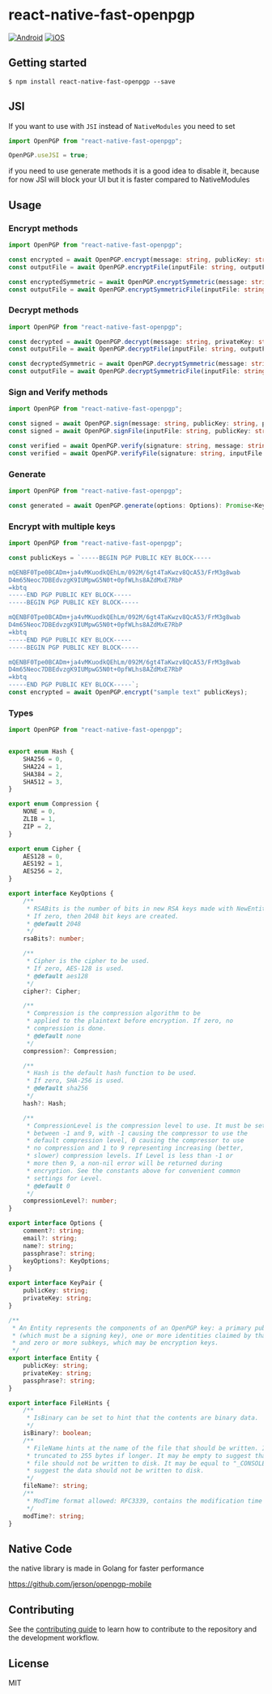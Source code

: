 # react-native-fast-openpgp

[![Android](https://github.com/jerson/react-native-fast-openpgp/actions/workflows/android.yml/badge.svg)](https://github.com/jerson/react-native-fast-openpgp/actions/workflows/android.yml)
[![iOS](https://github.com/jerson/react-native-fast-openpgp/actions/workflows/ios.yml/badge.svg)](https://github.com/jerson/react-native-fast-openpgp/actions/workflows/ios.yml)

## Getting started

`$ npm install react-native-fast-openpgp --save`

## JSI


If you want to use with `JSI` instead of `NativeModules` you need to set

```typescript
import OpenPGP from "react-native-fast-openpgp";

OpenPGP.useJSI = true;
```
if you need to use generate methods it is a good idea to disable it, because for now JSI will block your UI but it is faster compared to NativeModules


## Usage

### Encrypt methods
```typescript
import OpenPGP from "react-native-fast-openpgp";

const encrypted = await OpenPGP.encrypt(message: string, publicKey: string, signedEntity?: Entity, fileHints?: FileHints, options?: KeyOptions ): Promise<string>;
const outputFile = await OpenPGP.encryptFile(inputFile: string, outputFile: string, publicKey: string, signedEntity?: Entity, fileHints?: FileHints, options?: KeyOptions): Promise<number>;

const encryptedSymmetric = await OpenPGP.encryptSymmetric(message: string, passphrase: string, fileHints?: FileHints, options?: KeyOptions ): Promise<string>;
const outputFile = await OpenPGP.encryptSymmetricFile(inputFile: string, outputFile: string, passphrase: string, fileHints?: FileHints, options?: KeyOptions ): Promise<number> ;
```

### Decrypt methods
```typescript
import OpenPGP from "react-native-fast-openpgp";

const decrypted = await OpenPGP.decrypt(message: string, privateKey: string, passphrase: string, options?: KeyOptions ): Promise<string>;
const outputFile = await OpenPGP.decryptFile(inputFile: string, outputFile: string, privateKey: string, passphrase: string, options?: KeyOptions ): Promise<number>;

const decryptedSymmetric = await OpenPGP.decryptSymmetric(message: string, passphrase: string, options?: KeyOptions ): Promise<string>;
const outputFile = await OpenPGP.decryptSymmetricFile(inputFile: string, outputFile: string, passphrase: string, options?: KeyOptions ): Promise<number> ;
```

### Sign and Verify methods
```typescript
import OpenPGP from "react-native-fast-openpgp";

const signed = await OpenPGP.sign(message: string, publicKey: string, privateKey: string, passphrase: string, options?: KeyOptions ): Promise<string>;
const signed = await OpenPGP.signFile(inputFile: string, publicKey: string, privateKey: string, passphrase: string, options?: KeyOptions ): Promise<string>;

const verified = await OpenPGP.verify(signature: string, message: string, publicKey: string ): Promise<boolean>;
const verified = await OpenPGP.verifyFile(signature: string, inputFile: string,publicKey: string): Promise<boolean>;
```


### Generate
```typescript
import OpenPGP from "react-native-fast-openpgp";

const generated = await OpenPGP.generate(options: Options): Promise<KeyPair>;
```

### Encrypt with multiple keys

```typescript
import OpenPGP from "react-native-fast-openpgp";

const publicKeys = `-----BEGIN PGP PUBLIC KEY BLOCK-----

mQENBF0Tpe0BCADm+ja4vMKuodkQEhLm/092M/6gt4TaKwzv8QcA53/FrM3g8wab
D4m65Neoc7DBEdvzgK9IUMpwG5N0t+0pfWLhs8AZdMxE7RbP
=kbtq
-----END PGP PUBLIC KEY BLOCK-----
-----BEGIN PGP PUBLIC KEY BLOCK-----

mQENBF0Tpe0BCADm+ja4vMKuodkQEhLm/092M/6gt4TaKwzv8QcA53/FrM3g8wab
D4m65Neoc7DBEdvzgK9IUMpwG5N0t+0pfWLhs8AZdMxE7RbP
=kbtq
-----END PGP PUBLIC KEY BLOCK-----
-----BEGIN PGP PUBLIC KEY BLOCK-----

mQENBF0Tpe0BCADm+ja4vMKuodkQEhLm/092M/6gt4TaKwzv8QcA53/FrM3g8wab
D4m65Neoc7DBEdvzgK9IUMpwG5N0t+0pfWLhs8AZdMxE7RbP
=kbtq
-----END PGP PUBLIC KEY BLOCK-----`;
const encrypted = await OpenPGP.encrypt("sample text" publicKeys);
```

### Types
```typescript
import OpenPGP from "react-native-fast-openpgp";


export enum Hash {
    SHA256 = 0,
    SHA224 = 1,
    SHA384 = 2,
    SHA512 = 3,
}

export enum Compression {
    NONE = 0,
    ZLIB = 1,
    ZIP = 2,
}

export enum Cipher {
    AES128 = 0,
    AES192 = 1,
    AES256 = 2,
}

export interface KeyOptions {
    /**
     * RSABits is the number of bits in new RSA keys made with NewEntity.
     * If zero, then 2048 bit keys are created.
     * @default 2048
     */
    rsaBits?: number;

    /**
     * Cipher is the cipher to be used.
     * If zero, AES-128 is used.
     * @default aes128
     */
    cipher?: Cipher;

    /**
     * Compression is the compression algorithm to be
     * applied to the plaintext before encryption. If zero, no
     * compression is done.
     * @default none
     */
    compression?: Compression;

    /**
     * Hash is the default hash function to be used.
     * If zero, SHA-256 is used.
     * @default sha256
     */
    hash?: Hash;

    /**
     * CompressionLevel is the compression level to use. It must be set to
     * between -1 and 9, with -1 causing the compressor to use the
     * default compression level, 0 causing the compressor to use
     * no compression and 1 to 9 representing increasing (better,
     * slower) compression levels. If Level is less than -1 or
     * more then 9, a non-nil error will be returned during
     * encryption. See the constants above for convenient common
     * settings for Level.
     * @default 0
     */
    compressionLevel?: number;
}

export interface Options {
    comment?: string;
    email?: string;
    name?: string;
    passphrase?: string;
    keyOptions?: KeyOptions;
}

export interface KeyPair {
    publicKey: string;
    privateKey: string;
}

/**
 * An Entity represents the components of an OpenPGP key: a primary public key
 * (which must be a signing key), one or more identities claimed by that key,
 * and zero or more subkeys, which may be encryption keys.
 */
export interface Entity {
    publicKey: string;
    privateKey: string;
    passphrase?: string;
}

export interface FileHints {
    /**
     * IsBinary can be set to hint that the contents are binary data.
     */
    isBinary?: boolean;
    /**
     * FileName hints at the name of the file that should be written. It's
     * truncated to 255 bytes if longer. It may be empty to suggest that the
     * file should not be written to disk. It may be equal to "_CONSOLE" to
     * suggest the data should not be written to disk.
     */
    fileName?: string;
    /**
     * ModTime format allowed: RFC3339, contains the modification time of the file, or the zero time if not applicable.
     */
    modTime?: string;
}

```

## Native Code

the native library is made in Golang for faster performance

<https://github.com/jerson/openpgp-mobile>

## Contributing

See the [contributing guide](CONTRIBUTING.md) to learn how to contribute to the repository and the development workflow.

## License

MIT
